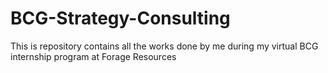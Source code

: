 # BCG-Strategy-Consulting
This is repository contains all the works done by me during my virtual BCG internship program at Forage  Resources

